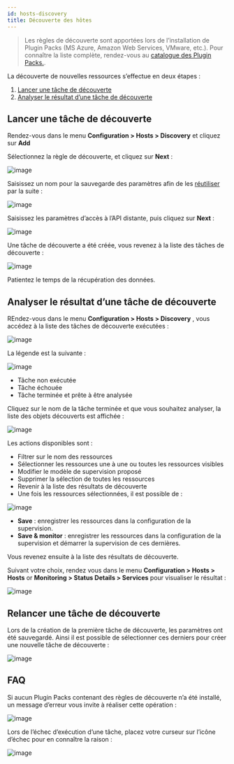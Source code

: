 ```yaml
---
id: hosts-discovery
title: Découverte des hôtes
---
```


> Les règles de découverte sont apportées lors de l’installation de Plugin Packs (MS Azure, Amazon Web Services,
> VMware, etc.). Pour connaître la liste complète, rendez-vous au
> [catalogue des Plugin Packs.](../../integrations/plugin-packs/init-plugin-packs).

La découverte de nouvelles ressources s’effectue en deux étapes :

1. [Lancer une tâche de découverte](#lancer-une-tâche-de-découverte)
2. [Analyser le résultat d’une tâche de découverte](#analyser-le-résultat-dune-tâche-de-découverte)

## Lancer une tâche de découverte

Rendez-vous dans le menu **Configuration > Hosts > Discovery** et cliquez sur **Add**

Sélectionnez la règle de découverte, et cliquez sur **Next** :

![image](../../assets/configuration/autodisco/manual_host_scan_select_rule.png)

Saisissez un nom pour la sauvegarde des paramètres afin de les [réutiliser](#relancer-une-tâche-de-découverte) par la
suite :

![image](../../assets/configuration/autodisco/manual_host_scan_define_credential_1.png)

Saisissez les paramètres d’accès à l’API distante, puis cliquez sur **Next** :

![image](../../assets/configuration/autodisco/manual_host_scan_define_credential_2.png)

Une tâche de découverte a été créée, vous revenez à la liste des tâches de découverte :

![image](../../assets/configuration/autodisco/manual_host_scan_list_tasks.png)

Patientez le temps de la récupération des données.

## Analyser le résultat d’une tâche de découverte

REndez-vous dans le menu **Configuration > Hosts > Discovery** , vous accédez à la liste des tâches de découverte
exécutées :

![image](../../assets/configuration/autodisco/manual_host_scan_list_tasks_2.png)

La légende est la suivante :

![image](../../assets/configuration/autodisco/legend_task_status.png)

* Tâche non exécutée
* Tâche échouée
* Tâche terminée et prête à être analysée

Cliquez sur le nom de la tâche terminée et que vous souhaitez analyser, la liste des objets découverts est affichée :

![image](../../assets/configuration/autodisco/items_list.png)

Les actions disponibles sont :

* Filtrer sur le nom des ressources
* Sélectionner les ressources une à une ou toutes les ressources visibles
* Modifier le modèle de supervision proposé
* Supprimer la sélection de toutes les ressources
* Revenir à la liste des résultats de découverte
* Une fois les ressources sélectionnées, il est possible de :

![image](../../assets/configuration/autodisco/save.png)

* **Save** : enregistrer les ressources dans la configuration de la supervision.
* **Save & monitor** : enregistrer les ressources dans la configuration de la supervision et démarrer la supervision
  de ces dernières.

Vous revenez ensuite à la liste des résultats de découverte.

Suivant votre choix, rendez vous dans le menu **Configuration > Hosts > Hosts** or **Monitoring > Status Details >
Services**  pour visualiser le résultat :

![image](../../assets/configuration/autodisco/host_conf_listing.png)

## Relancer une tâche de découverte

Lors de la création de la première tâche de découverte, les paramètres ont été sauvegardé. Ainsi il est possible de
sélectionner ces derniers pour créer une nouvelle tâche de découverte :

![image](../../assets/configuration/autodisco/reload_task.png)

## FAQ

Si aucun Plugin Packs contenant des règles de découverte n’a été installé, un message d’erreur vous invite à réaliser
cette opération :

![image](../../assets/configuration/autodisco/manual_host_scan_error_pp.png)

Lors de l’échec d’exécution d’une tâche, placez votre curseur sur l’icône d’échec pour en connaître la raison :

![image](../../assets/configuration/autodisco/manual_host_scan_error_missing_plugin.png)
